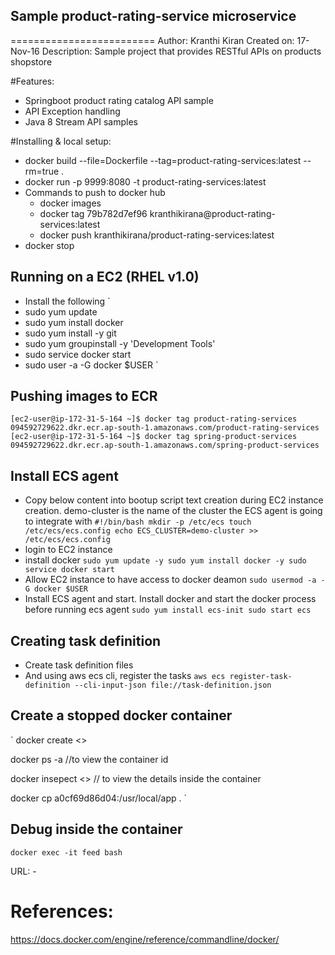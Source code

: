 ## Sample product-rating-service microservice
=========================
Author: Kranthi Kiran
Created on: 17-Nov-16
Description: Sample project that provides RESTful APIs on products shopstore

#Features:
- Springboot product rating catalog API sample
- API Exception handling
- Java 8 Stream API samples

#Installing & local setup:
 - docker build --file=Dockerfile \--tag=product-rating-services:latest --rm=true .
 - docker run -p 9999:8080 -t product-rating-services:latest
 - Commands to push to docker hub
 	- docker images
 	- docker tag 79b782d7ef96 kranthikirana@product-rating-services:latest
 	- docker push kranthikirana/product-rating-services:latest
 - docker stop <containerId>
## Running on a EC2 (RHEL v1.0)
 - Install the following
 `
  - sudo yum update
  - sudo yum install docker
  - sudo yum install -y git
  - sudo yum groupinstall -y 'Development Tools'
  - sudo service docker start
  - sudo user -a -G docker $USER
 `
## Pushing images to ECR
 `
  [ec2-user@ip-172-31-5-164 ~]$ docker tag product-rating-services 094592729622.dkr.ecr.ap-south-1.amazonaws.com/product-rating-services
  [ec2-user@ip-172-31-5-164 ~]$ docker tag spring-product-services 094592729622.dkr.ecr.ap-south-1.amazonaws.com/spring-product-services
 `
## Install ECS agent
  - Copy below content into bootup script text creation during EC2 instance creation.
    demo-cluster is the name of the cluster the ECS agent is going to integrate with
  `
    #!/bin/bash
    mkdir -p /etc/ecs
    touch /etc/ecs/ecs.config
    echo ECS_CLUSTER=demo-cluster >> /etc/ecs/ecs.config
  `
  - login to EC2 instance
  - install docker
  `
    sudo yum update -y
    sudo yum install docker -y
    sudo service docker start
  `
  - Allow EC2 instance to have access to docker deamon
  `
    sudo usermod -a -G docker $USER
  `
  - Install ECS agent and start. Install docker and start the docker process before running ecs agent
  `
    sudo yum install ecs-init
    sudo start ecs
  `

## Creating task definition
 - Create task definition files
 - And using aws ecs cli, register the tasks
 `
 aws ecs register-task-definition --cli-input-json file://task-definition.json
 `
 ## Create a stopped docker container
 `
  docker create <<imageId>>

  docker ps -a //to view the container id

  docker insepect <<containerId>> // to view the details inside the container

  docker cp a0cf69d86d04:/usr/local/app .
 `
 ## Debug inside the container
`
docker exec -it feed bash
`

URL:
	-

References:
=======

https://docs.docker.com/engine/reference/commandline/docker/
